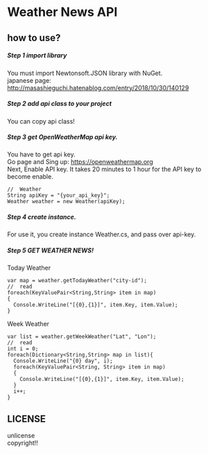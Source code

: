 # Weather News API
## how to use?
##### Step 1 import library
You must import Newtonsoft.JSON library with NuGet.  
japanese page: http://masashieguchi.hatenablog.com/entry/2018/10/30/140129  
##### Step 2 add api class to your project
You can copy api class!
##### Step 3 get OpenWeatherMap api key.
You have to get api key.  
Go page and Sing up: https://openweathermap.org  
Next, Enable API key. It takes 20 minutes to 1 hour for the API key to become enable.  
```
//  Weather
String apiKey = "{your_api_key}";
Weather weather = new Weather(apiKey);
```
##### Step 4 create instance.
For use it, you create instance Weather.cs, and pass over api-key.  
##### Step 5 GET WEATHER NEWS!
Today Weather
```
var map = weather.getTodayWeather("city-id");
//  read
foreach(KeyValuePair<String,String> item in map)
{
  Console.WriteLine("[{0},{1}]", item.Key, item.Value);
}
```
Week Weather
```
var list = weather.getWeekWeather("Lat", "Lon");
//  read
int i = 0;
foreach(Dictionary<String,String> map in list){
  Console.WriteLine("{0} day", i);
  foreach(KeyValuePair<String, String> item in map)
  {
    Console.WriteLine("[{0},{1}]", item.Key, item.Value);
  }
  i++;
}
```
## LICENSE
unlicense  
copyright!!
